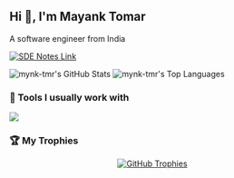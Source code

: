 <h2>Hi 👋, I'm Mayank Tomar</h2>
<p>A software engineer from India</p>
<p>
  <a
    href="https://eggplant-egret-e0e.notion.site/SDE-1ff264bab123805eaf04de4a9be30644"
    target="_blank"
    ><img
      src="https://img.shields.io/badge/View_My_SDE_Notes-gray?style=for-the-badge&amp;logo=notion&amp;logoColor=white"
      alt="SDE Notes Link"
  /></a>
</p>
<p>
  <img
    src="https://github-readme-stats.vercel.app/api?username=mynk-tmr&show_icons=true&locale=en&hide_title=true&hide_border=true&hide=prs,issues&card_width=400&theme=dark"
    alt="mynk-tmr's GitHub Stats"
  />
  <img
    src="https://github-readme-stats.vercel.app/api/top-langs?username=mynk-tmr&show_icons=true&locale=en&layout=compact&hide_title=true&hide_border=true&card_width=400&theme=dark"
    alt="mynk-tmr's Top Languages"
  />
</p>

<h3>🧰 Tools I usually work with</h3>
<p>
  <a href="https://skillicons.dev">
    <img
      src="https://skillicons.dev/icons?i=typescript,nodejs,bun,vite,react,nextjs,css,tailwind,mongodb,express,nestjs,postgresql,redis,firebase,docker"
    />
  </a>
</p>

<h3>🏆 My Trophies</h3>
<p align="center">
  <a href="https://github.com/ryo-ma/github-profile-trophy" target="_blank">
    <img src="https://github-profile-trophy.vercel.app/?username=mynk-tmr&theme=onestar&margin-w=15" alt="GitHub Trophies" />
  </a>
</p>
